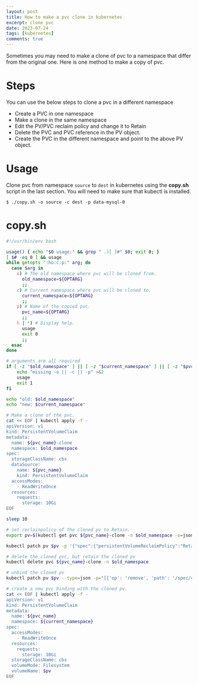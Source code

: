 ```yaml
---
layout: post
title: How to make a pvc clone in kubernetes
excerpt: clone pvc
date: 2023-07-24
tags: [kubernetes]
comments: true
---
```

Sometimes you may need to make a clone of pvc to a namespace that differ from the original one. Here is one method to make a copy of pvc.

# Steps

You can use the below steps to clone a pvc in a different namespace

* Create a PVC in one namespace
* Make a clone in the same namespace
* Edit the PV/PVC reclaim policy and change it to Retain
* Delete the PVC and PVC reference in the PV object.
* Create the PVC in the different namespace and point to the above PV object.

# Usage

Clone pvc from namespace `source` to `dest` in kubernetes using the **copy.sh** script in the last section. You will need to make sure that kubectl is installed.

```shell
$ ./copy.sh -o source -c dest -p data-mysql-0
```

# copy.sh

```bash
#!/usr/bin/env bash

usage() { echo "$0 usage:" && grep " .)[ ]#" $0; exit 0; }
[ $# -eq 0 ] && usage
while getopts ":ho:c:p:" arg; do
  case $arg in
    o) # The old namespace where pvc will be cloned from.
      old_namespace=${OPTARG}
      ;;
    c) # Current namespace where pvc will be cloned to.
      current_namespace=${OPTARG}
      ;;
    p) # Name of the copied pvc.
      pvc_name=${OPTARG}
      ;;
    h | *) # Display help.
      usage
      exit 0
      ;;
  esac
done

# arguments are all required
if [ -z "$old_namespace" ] || [ -z "$current_namespace" ] || [ -z "$pvc_name" ]; then
    echo "missing -o || -c || -p" >&2
    usage
    exit 1
fi

echo "old: $old_namespace"
echo "new: $current_namespace"

# Make a clone of the pvc.
cat << EOF | kubectl apply -f -
apiVersion: v1
kind: PersistentVolumeClaim
metadata:
  name: ${pvc_name}-clone
  namespace: $old_namespace
spec:
  storageClassName: cbs
  dataSource:
    name: ${pvc_name}
    kind: PersistentVolumeClaim
  accessModes:
    - ReadWriteOnce
  resources:
    requests:
      storage: 10Gi
EOF

sleep 10

# set reclainpolicy of the cloned pv to Retain.
export pv=$(kubectl get pvc ${pvc_name}-clone -n $old_namespace -o=jsonpath="{.spec.volumeName}")

kubectl patch pv $pv -p '{"spec":{"persistentVolumeReclaimPolicy":"Retain"}}'

# delete the cloned pvc, but retain the cloned pv
kubectl delete pvc ${pvc_name}-clone -n $old_namespace

# unbind the cloned pv
kubectl patch pv $pv --type=json -p="[{'op': 'remove', 'path': '/spec/claimRef'}]"

# create a new pvc binding with the cloned pv.
cat << EOF | kubectl apply -f -
apiVersion: v1
kind: PersistentVolumeClaim
metadata:
  name: ${pvc_name}
  namespace: ${current_namespace}
spec:
  accessModes:
    - ReadWriteOnce
  resources:
    requests:
      storage: 10Gi
  storageClassName: cbs
  volumeMode: Filesystem
  volumeName: $pv
EOF
```